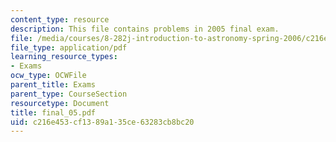 ```yaml
---
content_type: resource
description: This file contains problems in 2005 final exam.
file: /media/courses/8-282j-introduction-to-astronomy-spring-2006/c216e453cf1389a135ce63283cb8bc20_final_05.pdf
file_type: application/pdf
learning_resource_types:
- Exams
ocw_type: OCWFile
parent_title: Exams
parent_type: CourseSection
resourcetype: Document
title: final_05.pdf
uid: c216e453-cf13-89a1-35ce-63283cb8bc20
---
```

